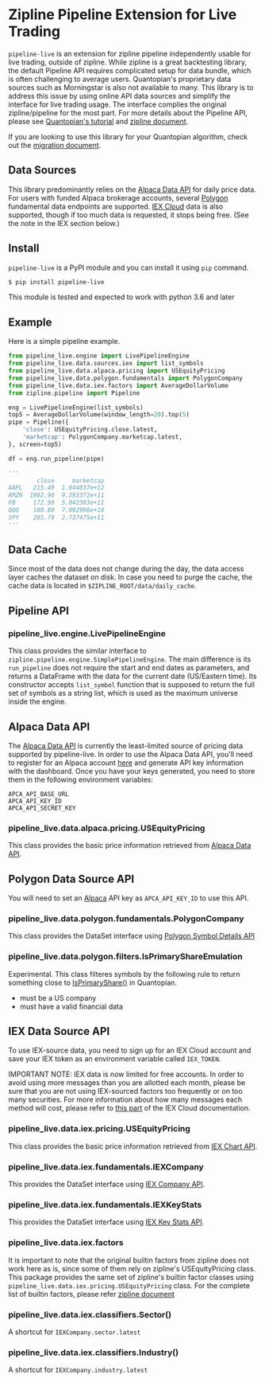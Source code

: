 # Zipline Pipeline Extension for Live Trading
`pipeline-live` is an extension for zipline pipeline independently usable
for live trading, outside of zipline. While zipline is a great backtesting
library, the default Pipeline API requires complicated setup for data bundle,
which is often challenging to average users. Quantopian's proprietary data
sources such as Morningstar is also not available to many. This library is
to address this issue by using online API data sources and simplify the interface
for live trading usage.
The interface complies the original zipline/pipeline for the most part.  For more
details about the Pipeline API, please see
[Quantopian's tutorial](https://www.quantopian.com/tutorials/pipeline) and
[zipline document](https://www.zipline.io/).

If you are looking to use this library for your Quantopian algorithm,
check out the [migration document](./migration.md).

## Data Sources
This library predominantly relies on the [Alpaca Data API](https://docs.alpaca.markets/api-documentation/api-v2/market-data/) for daily
price data. For users with funded Alpaca brokerage accounts, several [Polygon](https://polygon.io/) fundamental
data endpoints are supported. [IEX Cloud](https://iexcloud.io/docs/api/) data is also supported, though if too much
data is requested, it stops being free. (See the note in the IEX section below.)


## Install

`pipeline-live` is a PyPI module and you can install it using `pip` command.

```sh
$ pip install pipeline-live
```

This module is tested and expected to work with python 3.6 and later

## Example
Here is a simple pipeline example.

```py
from pipeline_live.engine import LivePipelineEngine
from pipeline_live.data.sources.iex import list_symbols
from pipeline_live.data.alpaca.pricing import USEquityPricing
from pipeline_live.data.polygon.fundamentals import PolygonCompany
from pipeline_live.data.iex.factors import AverageDollarVolume
from zipline.pipeline import Pipeline

eng = LivePipelineEngine(list_symbols)
top5 = AverageDollarVolume(window_length=20).top(5)
pipe = Pipeline({
    'close': USEquityPricing.close.latest,
    'marketcap': PolygonCompany.marketcap.latest,
}, screen=top5)

df = eng.run_pipeline(pipe)

'''
        close     marketcap
AAPL   215.49  1.044037e+12
AMZN  1902.90  9.293372e+11
FB     172.90  5.042383e+11
QQQ    180.80  7.092998e+10
SPY    285.79  2.737475e+11
'''
```

## Data Cache
Since most of the data does not change during the day, the data access layer
caches the dataset on disk.  In case you need to purge the cache, the cache
data is located in `$ZIPLINE_ROOT/data/daily_cache`.

## Pipeline API

### pipeline_live.engine.LivePipelineEngine
This class provides the similar interface to `zipline.pipeline.engine.SimplePipelineEngine`.
The main difference is its `run_pipeline` does not require the start and end dates as parameters,
and returns a DataFrame with the data for the current date (US/Eastern time).
Its constructor accepts `list_symbol` function that is supposed to return the full set of
symbols as a string list, which is used as the maximum universe inside the engine.

## Alpaca Data API
The [Alpaca Data API](https://docs.alpaca.markets/api-documentation/api-v2/market-data/) is currently the least-limited source of pricing data
supported by pipeline-live. In order to use the Alpaca Data API, you'll need to
register for an Alpaca account [here](https://app.alpaca.markets/signup) and generate API key information with
the dashboard. Once you have your keys generated, you need to store them in
the following environment variables:

```
APCA_API_BASE_URL
APCA_API_KEY_ID
APCA_API_SECRET_KEY
```

### pipeline_live.data.alpaca.pricing.USEquityPricing
This class provides the basic price information retrieved from
[Alpaca Data API](https://docs.alpaca.markets/api-documentation/api-v2/market-data/bars/).

## Polygon Data Source API
You will need to set an [Alpaca](https://alpaca.markets/) API key as `APCA_API_KEY_ID` to use this API.

### pipeline_live.data.polygon.fundamentals.PolygonCompany
This class provides the DataSet interface using
[Polygon Symbol Details API](https://polygon.io/docs/#!/Meta-Data/get_v1_meta_symbols_symbol_company)

### pipeline_live.data.polygon.filters.IsPrimaryShareEmulation
Experimental. This class filteres symbols by the following
rule to return something close to
[IsPrimaryShare()](https://www.quantopian.com/help#quantopian_pipeline_filters_fundamentals_IsPrimaryShare) in Quantopian.

- must be a US company
- must have a valid financial data

## IEX Data Source API
To use IEX-source data, you need to sign up for an IEX Cloud account and save
your IEX token as an environment variable called `IEX_TOKEN`.

IMPORTANT NOTE: IEX data is now limited for free accounts. In order to
avoid using more messages than you are allotted each month, please
be sure that you are not using IEX-sourced factors too frequently
or on too many securities. For more information about how many messages
each method will cost, please refer to [this part](https://iexcloud.io/docs/api/#data-weighting) of the IEX Cloud documentation.

### pipeline_live.data.iex.pricing.USEquityPricing
This class provides the basic price information retrieved from
[IEX Chart API](https://iextrading.com/developer/docs/#chart).

### pipeline_live.data.iex.fundamentals.IEXCompany
This provides the DataSet interface using
[IEX Company API](https://iextrading.com/developer/docs/#company).

### pipeline_live.data.iex.fundamentals.IEXKeyStats
This provides the DataSet interface using
[IEX Key Stats API](https://iextrading.com/developer/docs/#key-stats).

### pipeline_live.data.iex.factors
It is important to note that the original builtin factors from zipline does
not work here as is, since some of them rely on zipline's USEquityPricing class.
This package provides the same set of zipline's builtin factor classes using
`pipeline_live.data.iex.pricing.USEquityPricing` class. For the complete
list of builtin factors, please refer [zipline document](https://www.zipline.io/appendix.html#built-in-factors)

### pipeline_live.data.iex.classifiers.Sector()
A shortcut for `IEXCompany.sector.latest`

### pipeline_live.data.iex.classifiers.Industry()
A shortcut for `IEXCompany.industry.latest`
